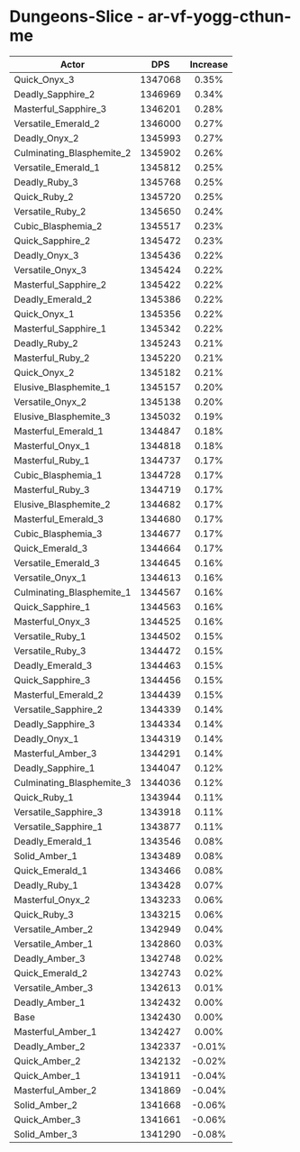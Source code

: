 # Dungeons-Slice - ar-vf-yogg-cthun-me
| Actor | DPS | Increase |
|---|:---:|:---:|
|Quick_Onyx_3|1347068|0.35%|
|Deadly_Sapphire_2|1346969|0.34%|
|Masterful_Sapphire_3|1346201|0.28%|
|Versatile_Emerald_2|1346000|0.27%|
|Deadly_Onyx_2|1345993|0.27%|
|Culminating_Blasphemite_2|1345902|0.26%|
|Versatile_Emerald_1|1345812|0.25%|
|Deadly_Ruby_3|1345768|0.25%|
|Quick_Ruby_2|1345720|0.25%|
|Versatile_Ruby_2|1345650|0.24%|
|Cubic_Blasphemia_2|1345517|0.23%|
|Quick_Sapphire_2|1345472|0.23%|
|Deadly_Onyx_3|1345436|0.22%|
|Versatile_Onyx_3|1345424|0.22%|
|Masterful_Sapphire_2|1345422|0.22%|
|Deadly_Emerald_2|1345386|0.22%|
|Quick_Onyx_1|1345356|0.22%|
|Masterful_Sapphire_1|1345342|0.22%|
|Deadly_Ruby_2|1345243|0.21%|
|Masterful_Ruby_2|1345220|0.21%|
|Quick_Onyx_2|1345182|0.21%|
|Elusive_Blasphemite_1|1345157|0.20%|
|Versatile_Onyx_2|1345138|0.20%|
|Elusive_Blasphemite_3|1345032|0.19%|
|Masterful_Emerald_1|1344847|0.18%|
|Masterful_Onyx_1|1344818|0.18%|
|Masterful_Ruby_1|1344737|0.17%|
|Cubic_Blasphemia_1|1344728|0.17%|
|Masterful_Ruby_3|1344719|0.17%|
|Elusive_Blasphemite_2|1344682|0.17%|
|Masterful_Emerald_3|1344680|0.17%|
|Cubic_Blasphemia_3|1344677|0.17%|
|Quick_Emerald_3|1344664|0.17%|
|Versatile_Emerald_3|1344645|0.16%|
|Versatile_Onyx_1|1344613|0.16%|
|Culminating_Blasphemite_1|1344567|0.16%|
|Quick_Sapphire_1|1344563|0.16%|
|Masterful_Onyx_3|1344525|0.16%|
|Versatile_Ruby_1|1344502|0.15%|
|Versatile_Ruby_3|1344472|0.15%|
|Deadly_Emerald_3|1344463|0.15%|
|Quick_Sapphire_3|1344456|0.15%|
|Masterful_Emerald_2|1344439|0.15%|
|Versatile_Sapphire_2|1344339|0.14%|
|Deadly_Sapphire_3|1344334|0.14%|
|Deadly_Onyx_1|1344319|0.14%|
|Masterful_Amber_3|1344291|0.14%|
|Deadly_Sapphire_1|1344047|0.12%|
|Culminating_Blasphemite_3|1344036|0.12%|
|Quick_Ruby_1|1343944|0.11%|
|Versatile_Sapphire_3|1343918|0.11%|
|Versatile_Sapphire_1|1343877|0.11%|
|Deadly_Emerald_1|1343546|0.08%|
|Solid_Amber_1|1343489|0.08%|
|Quick_Emerald_1|1343466|0.08%|
|Deadly_Ruby_1|1343428|0.07%|
|Masterful_Onyx_2|1343233|0.06%|
|Quick_Ruby_3|1343215|0.06%|
|Versatile_Amber_2|1342949|0.04%|
|Versatile_Amber_1|1342860|0.03%|
|Deadly_Amber_3|1342748|0.02%|
|Quick_Emerald_2|1342743|0.02%|
|Versatile_Amber_3|1342613|0.01%|
|Deadly_Amber_1|1342432|0.00%|
|Base|1342430|0.00%|
|Masterful_Amber_1|1342427|0.00%|
|Deadly_Amber_2|1342337|-0.01%|
|Quick_Amber_2|1342132|-0.02%|
|Quick_Amber_1|1341911|-0.04%|
|Masterful_Amber_2|1341869|-0.04%|
|Solid_Amber_2|1341668|-0.06%|
|Quick_Amber_3|1341661|-0.06%|
|Solid_Amber_3|1341290|-0.08%|
